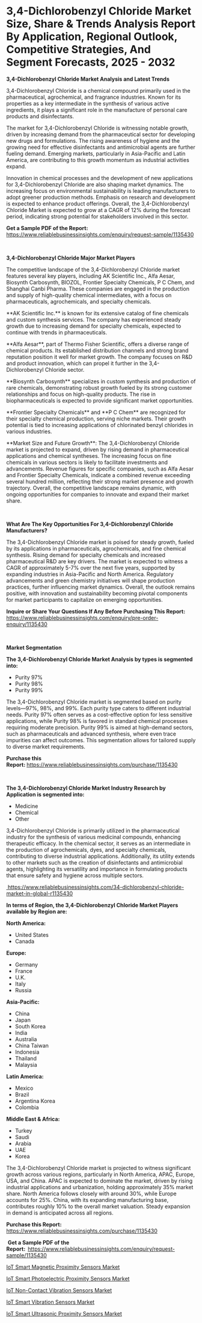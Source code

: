 <p><h1>3,4-Dichlorobenzyl Chloride Market Size, Share & Trends Analysis Report By Application, Regional Outlook, Competitive Strategies, And Segment Forecasts, 2025 - 2032</h1></p><p><strong>3,4-Dichlorobenzyl Chloride Market Analysis and Latest Trends</strong></p>
<p><p>3,4-Dichlorobenzyl Chloride is a chemical compound primarily used in the pharmaceutical, agrochemical, and fragrance industries. Known for its properties as a key intermediate in the synthesis of various active ingredients, it plays a significant role in the manufacture of personal care products and disinfectants. </p><p>The market for 3,4-Dichlorobenzyl Chloride is witnessing notable growth, driven by increasing demand from the pharmaceutical sector for developing new drugs and formulations. The rising awareness of hygiene and the growing need for effective disinfectants and antimicrobial agents are further fueling demand. Emerging markets, particularly in Asia-Pacific and Latin America, are contributing to this growth momentum as industrial activities expand. </p><p>Innovation in chemical processes and the development of new applications for 3,4-Dichlorobenzyl Chloride are also shaping market dynamics. The increasing focus on environmental sustainability is leading manufacturers to adopt greener production methods. Emphasis on research and development is expected to enhance product offerings. Overall, the 3,4-Dichlorobenzyl Chloride Market is expected to grow at a CAGR of 12% during the forecast period, indicating strong potential for stakeholders involved in this sector.</p></p>
<p><strong>Get a Sample PDF of the Report:&nbsp;</strong> <a href="https://www.reliablebusinessinsights.com/enquiry/request-sample/1135430?utm_campaign=1091&utm_medium=2&utm_source=Github&utm_content=ia&utm_term=25032025&utm_id=34-dichlorobenzyl-chloride">https://www.reliablebusinessinsights.com/enquiry/request-sample/1135430</a></p>
<p>&nbsp;</p>
<p><strong>3,4-Dichlorobenzyl Chloride Major Market Players</strong></p>
<p><p>The competitive landscape of the 3,4-Dichlorobenzyl Chloride market features several key players, including AK Scientific Inc., Alfa Aesar, Biosynth Carbosynth, BIOZOL, Frontier Specialty Chemicals, P C Chem, and Shanghai Canbi Pharma. These companies are engaged in the production and supply of high-quality chemical intermediates, with a focus on pharmaceuticals, agrochemicals, and specialty chemicals.</p><p>**AK Scientific Inc.** is known for its extensive catalog of fine chemicals and custom synthesis services. The company has experienced steady growth due to increasing demand for specialty chemicals, expected to continue with trends in pharmaceuticals.</p><p>**Alfa Aesar**, part of Thermo Fisher Scientific, offers a diverse range of chemical products. Its established distribution channels and strong brand reputation position it well for market growth. The company focuses on R&D and product innovation, which can propel it further in the 3,4-Dichlorobenzyl Chloride sector.</p><p>**Biosynth Carbosynth** specializes in custom synthesis and production of rare chemicals, demonstrating robust growth fueled by its strong customer relationships and focus on high-quality products. The rise in biopharmaceuticals is expected to provide significant market opportunities.</p><p>**Frontier Specialty Chemicals** and **P C Chem** are recognized for their specialty chemical production, serving niche markets. Their growth potential is tied to increasing applications of chlorinated benzyl chlorides in various industries.</p><p>**Market Size and Future Growth**: The 3,4-Dichlorobenzyl Chloride market is projected to expand, driven by rising demand in pharmaceutical applications and chemical syntheses. The increasing focus on fine chemicals in various sectors is likely to facilitate investments and advancements. Revenue figures for specific companies, such as Alfa Aesar and Frontier Specialty Chemicals, indicate a combined revenue exceeding several hundred million, reflecting their strong market presence and growth trajectory. Overall, the competitive landscape remains dynamic, with ongoing opportunities for companies to innovate and expand their market share.</p></p>
<p>&nbsp;</p>
<p><strong>What Are The Key Opportunities For 3,4-Dichlorobenzyl Chloride Manufacturers?</strong></p>
<p><p>The 3,4-Dichlorobenzyl Chloride market is poised for steady growth, fueled by its applications in pharmaceuticals, agrochemicals, and fine chemical synthesis. Rising demand for specialty chemicals and increased pharmaceutical R&D are key drivers. The market is expected to witness a CAGR of approximately 5-7% over the next five years, supported by expanding industries in Asia-Pacific and North America. Regulatory advancements and green chemistry initiatives will shape production practices, further influencing market dynamics. Overall, the outlook remains positive, with innovation and sustainability becoming pivotal components for market participants to capitalize on emerging opportunities.</p></p>
<p><strong>Inquire or Share Your Questions If Any Before Purchasing This Report:</strong> <a href="https://www.reliablebusinessinsights.com/enquiry/pre-order-enquiry/1135430?utm_campaign=1091&utm_medium=2&utm_source=Github&utm_content=ia&utm_term=25032025&utm_id=34-dichlorobenzyl-chloride">https://www.reliablebusinessinsights.com/enquiry/pre-order-enquiry/1135430</a></p>
<p>&nbsp;</p>
<p><strong>Market Segmentation</strong></p>
<p><strong>The 3,4-Dichlorobenzyl Chloride Market Analysis by types is segmented into:</strong></p>
<p><ul><li>Purity 97%</li><li>Purity 98%</li><li>Purity 99%</li></ul></p>
<p><p>The 3,4-Dichlorobenzyl Chloride market is segmented based on purity levels—97%, 98%, and 99%. Each purity type caters to different industrial needs. Purity 97% often serves as a cost-effective option for less sensitive applications, while Purity 98% is favored in standard chemical processes requiring moderate precision. Purity 99% is aimed at high-demand sectors, such as pharmaceuticals and advanced synthesis, where even trace impurities can affect outcomes. This segmentation allows for tailored supply to diverse market requirements.</p></p>
<p><strong>Purchase this Report:&nbsp;</strong><a href="https://www.reliablebusinessinsights.com/purchase/1135430?utm_campaign=1091&utm_medium=2&utm_source=Github&utm_content=ia&utm_term=25032025&utm_id=34-dichlorobenzyl-chloride">https://www.reliablebusinessinsights.com/purchase/1135430</a></p>
<p>&nbsp;</p>
<p><strong>The 3,4-Dichlorobenzyl Chloride Market Industry Research by Application is segmented into:</strong></p>
<p><ul><li>Medicine</li><li>Chemical</li><li>Other</li></ul></p>
<p><p>3,4-Dichlorobenzyl Chloride is primarily utilized in the pharmaceutical industry for the synthesis of various medicinal compounds, enhancing therapeutic efficacy. In the chemical sector, it serves as an intermediate in the production of agrochemicals, dyes, and specialty chemicals, contributing to diverse industrial applications. Additionally, its utility extends to other markets such as the creation of disinfectants and antimicrobial agents, highlighting its versatility and importance in formulating products that ensure safety and hygiene across multiple sectors.</p></p>
<p><a href="https://www.reliablebusinessinsights.com/34-dichlorobenzyl-chloride-market-in-global-r1135430?utm_campaign=1091&utm_medium=2&utm_source=Github&utm_content=ia&utm_term=25032025&utm_id=34-dichlorobenzyl-chloride">&nbsp;https://www.reliablebusinessinsights.com/34-dichlorobenzyl-chloride-market-in-global-r1135430</a></p>
<p><strong>In terms of Region, the 3,4-Dichlorobenzyl Chloride Market Players available by Region are:</strong></p>
<p>
    <p> <strong> North America: </strong>
        <ul>
            <li>United States</li>
            <li>Canada</li>
        </ul>
        </p> 
    <p> <strong> Europe: </strong>
        <ul>
            <li>Germany</li>
            <li>France</li>
            <li>U.K.</li>
            <li>Italy</li>
            <li>Russia</li>
        </ul>
        </p> 
    <p> <strong> Asia-Pacific: </strong>
        <ul>
            <li>China</li>
            <li>Japan</li>
            <li>South Korea</li>
            <li>India</li>
            <li>Australia</li>
            <li>China Taiwan</li>
            <li>Indonesia</li>
            <li>Thailand</li>
            <li>Malaysia</li>
        </ul>
        </p> 
    <p> <strong> Latin America: </strong>
        <ul>
            <li>Mexico</li>
            <li>Brazil</li>
            <li>Argentina Korea</li>
            <li>Colombia</li>
        </ul>
        </p> 
    <p> <strong> Middle East & Africa: </strong>
        <ul>
            <li>Turkey</li>
            <li>Saudi</li>
            <li>Arabia</li>
            <li>UAE</li>
            <li>Korea</li>
        </ul>
    </p>
    </p>
<p><p>The 3,4-Dichlorobenzyl Chloride market is projected to witness significant growth across various regions, particularly in North America, APAC, Europe, USA, and China. APAC is expected to dominate the market, driven by rising industrial applications and urbanization, holding approximately 35% market share. North America follows closely with around 30%, while Europe accounts for 25%. China, with its expanding manufacturing base, contributes roughly 10% to the overall market valuation. Steady expansion in demand is anticipated across all regions.</p></p>
<p><strong>Purchase this Report: </strong><a href="https://www.reliablebusinessinsights.com/purchase/1135430?utm_campaign=1091&utm_medium=2&utm_source=Github&utm_content=ia&utm_term=25032025&utm_id=34-dichlorobenzyl-chloride">https://www.reliablebusinessinsights.com/purchase/1135430</a></p>
<p>&nbsp;<strong>Get a Sample PDF of the Report:&nbsp;&nbsp;</strong><a href="https://www.reliablebusinessinsights.com/enquiry/request-sample/1135430?utm_campaign=1091&utm_medium=2&utm_source=Github&utm_content=ia&utm_term=25032025&utm_id=34-dichlorobenzyl-chloride">https://www.reliablebusinessinsights.com/enquiry/request-sample/1135430</a></p>
<p><strong></strong></p>
<p><p><a href="https://github.com/zoccohaniech/Market-Research-Report-List-1/blob/main/iot-smart-magnetic-proximity-sensors-market.md?utm_campaign=1091&utm_medium=2&utm_source=Github&utm_content=ia&utm_term=25032025&utm_id=34-dichlorobenzyl-chloride">IoT Smart Magnetic Proximity Sensors Market</a></p><p><a href="https://github.com/naomaroaoonv/Market-Research-Report-List-1/blob/main/iot-smart-photoelectric-proximity-sensors-market.md?utm_campaign=1091&utm_medium=2&utm_source=Github&utm_content=ia&utm_term=25032025&utm_id=34-dichlorobenzyl-chloride">IoT Smart Photoelectric Proximity Sensors Market</a></p><p><a href="https://github.com/iyachikareva/Market-Research-Report-List-1/blob/main/iot-non-contact-vibration-sensors-market.md?utm_campaign=1091&utm_medium=2&utm_source=Github&utm_content=ia&utm_term=25032025&utm_id=34-dichlorobenzyl-chloride">IoT Non-Contact Vibration Sensors Market</a></p><p><a href="https://github.com/prantoblouin/Market-Research-Report-List-1/blob/main/iot-smart-vibration-sensors-market.md?utm_campaign=1091&utm_medium=2&utm_source=Github&utm_content=ia&utm_term=25032025&utm_id=34-dichlorobenzyl-chloride">IoT Smart Vibration Sensors Market</a></p><p><a href="https://github.com/guyotkiferhi/Market-Research-Report-List-1/blob/main/iot-smart-ultrasonic-proximity-sensors-market.md?utm_campaign=1091&utm_medium=2&utm_source=Github&utm_content=ia&utm_term=25032025&utm_id=34-dichlorobenzyl-chloride">IoT Smart Ultrasonic Proximity Sensors Market</a></p></p>